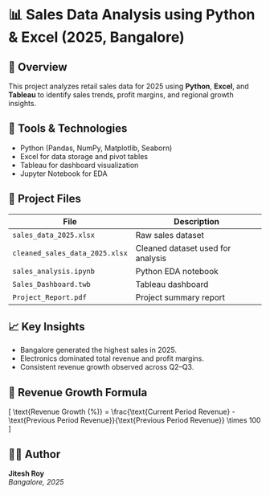 # 📊 Sales Data Analysis using Python & Excel (2025, Bangalore)

## 🧩 Overview
This project analyzes retail sales data for 2025 using **Python**, **Excel**, and **Tableau** to identify sales trends, profit margins, and regional growth insights.

## 🧠 Tools & Technologies
- Python (Pandas, NumPy, Matplotlib, Seaborn)
- Excel for data storage and pivot tables
- Tableau for dashboard visualization
- Jupyter Notebook for EDA

## 📁 Project Files
| File | Description |
|------|--------------|
| `sales_data_2025.xlsx` | Raw sales dataset |
| `cleaned_sales_data_2025.xlsx` | Cleaned dataset used for analysis |
| `sales_analysis.ipynb` | Python EDA notebook |
| `Sales_Dashboard.twb` | Tableau dashboard |
| `Project_Report.pdf` | Project summary report |

## 📈 Key Insights
- Bangalore generated the highest sales in 2025.
- Electronics dominated total revenue and profit margins.
- Consistent revenue growth observed across Q2–Q3.

## 🧮 Revenue Growth Formula
\[
\text{Revenue Growth (\%)} = \frac{\text{Current Period Revenue} - \text{Previous Period Revenue}}{\text{Previous Period Revenue}} \times 100
\]

## 👨‍💻 Author
**Jitesh Roy**  
*Bangalore, 2025*
